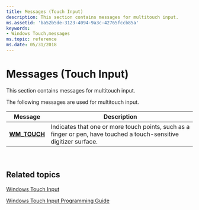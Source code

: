 ```yaml
---
title: Messages (Touch Input)
description: This section contains messages for multitouch input.
ms.assetid: 'ba52b5de-3123-4094-9a3c-42765fccb85a'
keywords:
- Windows Touch,messages
ms.topic: reference
ms.date: 05/31/2018
---
```


# Messages (Touch Input)

This section contains messages for multitouch input.

The following messages are used for multitouch input.



| Message                           | Description                                                                                                         |
|-----------------------------------|---------------------------------------------------------------------------------------------------------------------|
| [**WM\_TOUCH**](wm-touchdown.md) | Indicates that one or more touch points, such as a finger or pen, have touched a touch-sensitive digitizer surface. |



 

## Related topics

<dl> <dt>

[Windows Touch Input](multi-touch-input.md)
</dt> <dt>

[Windows Touch Input Programming Guide](guide-multi-touch-input.md)
</dt> </dl>

 

 





